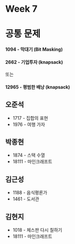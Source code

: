 # Week 7

# 공통 문제
#### 1094 - 막대기 (Bit Masking)
#### 2662 - 기업투자 (knapsack)
또는
#### 12965 - 평범한 배낭 (knapsack)

## 오준석
* 1717 - 집합의 표현
* 1976 - 여행 가자

## 박종현
* 1874 - 스택 수열
* 18111 - 마인크래프트

## 김근성
* 1188 - 음식평론가
* 1461 - 도서관

## 김현지
* 1018 - 체스판 다시 칠하기
* 18111 - 마인크래프트
